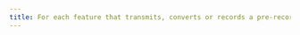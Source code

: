 ```yaml
---
title: For each feature that transmits, converts or records a pre-recorded [time-based media](#time-based-media-audio-video-and-synchronised) with an audio description, is at the end of the process the [audio description](#audio-description-time-based-media) correctly preserved?
---
```

